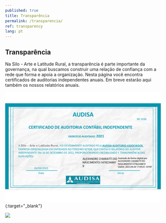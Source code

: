 ```yaml
---
published: true
title: Transparência
permalink: /transparencia/
ref: transparency
lang: pt
---
```


<h2>Transparência</h2>

Na Silo - Arte e Latitude Rural, a transparência é parte importante da governança, na qual buscamos construir uma relação de confiança com a rede que forma e apoia a organização. Nesta página você encontra certificados de auditorias independentes anuais. Em breve estarão aqui também os nossos relatórios anuais. 


[![](/media/images/certificado_SILO88.png)](/media/docs/certificado_SILO88.pdf){:target="_blank"}

[![](/media/images/certificado_SILO[88].png)](construindo_a_silo_escola_pt)